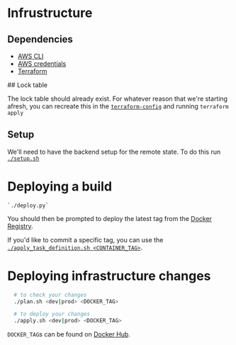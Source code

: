 # Infrustructure

## Dependencies

- [AWS CLI](http://docs.aws.amazon.com/cli/latest/userguide/installing.html#install-with-pip)
- [AWS credentials](http://docs.aws.amazon.com/cli/latest/userguide/cli-chap-getting-started.html)
- [Terraform](https://www.terraform.io/intro/getting-started/install.html)

## Lock table

The lock table should already exist. For whatever reason that we're starting afresh, you can recreate this in the [`terraform-config`](terraform-config) and running `terraform apply`

## Setup

We'll need to have the backend setup for the remote state.
To do this run [`./setup.sh`](setup.sh)

# Deploying a build

    `./deploy.py`

You should then be prompted to deploy the latest tag from the [Docker Registry](https://registry.hub.docker.com/v2/repositories/wellcome/wellcomecollection/tags/).

If you'd like to commit a specific tag,
you can use the [`./apply_task_definition.sh <CONTAINER_TAG>`](apply_task_definition.sh).


# Deploying infrastructure changes
```bash
  # to check your changes
  ./plan.sh <dev|prod> <DOCKER_TAG>

  # to deploy your changes
  ./apply.sh <dev|prod> <DOCKER_TAG>
```

`DOCKER_TAG`s can be found on [Docker Hub](https://hub.docker.com/r/wellcome/wellcomecollection/tags/).
